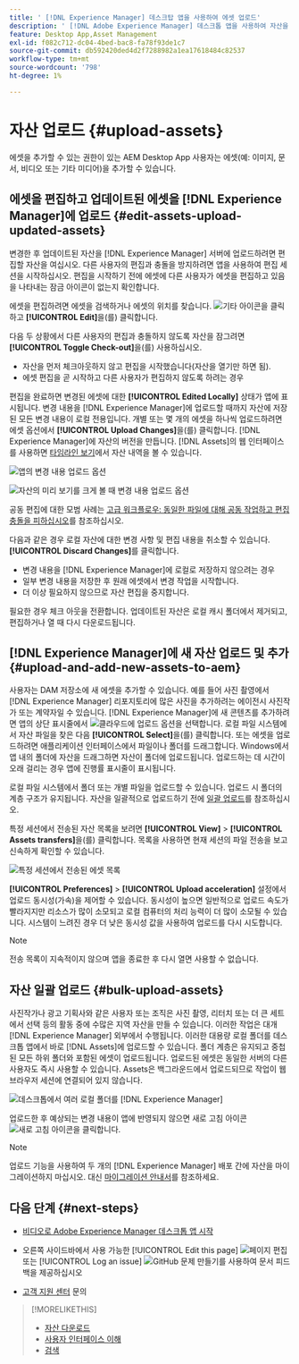 ```yaml
---
title: ' [!DNL Experience Manager] 데스크탑 앱을 사용하여 에셋 업로드'
description: ' [!DNL Adobe Experience Manager] 데스크톱 앱을 사용하여 자산을 업로드합니다.'
feature: Desktop App,Asset Management
exl-id: f082c712-dc04-4bed-bac8-fa78f93de1c7
source-git-commit: db592420ded4d2f7288982a1ea17618484c82537
workflow-type: tm+mt
source-wordcount: '798'
ht-degree: 1%

---
```


# 자산 업로드 {#upload-assets}

에셋을 추가할 수 있는 권한이 있는 AEM Desktop App 사용자는 에셋(예: 이미지, 문서, 비디오 또는 기타 미디어)을 추가할 수 있습니다.

## 에셋을 편집하고 업데이트된 에셋을 [!DNL Experience Manager]에 업로드 {#edit-assets-upload-updated-assets}

변경한 후 업데이트된 자산을 [!DNL Experience Manager] 서버에 업로드하려면 편집할 자산을 여십시오. 다른 사용자의 편집과 충돌을 방지하려면 앱을 사용하여 편집 세션을 시작하십시오. 편집을 시작하기 전에 에셋에 다른 사용자가 에셋을 편집하고 있음을 나타내는 잠금 아이콘이 없는지 확인합니다.

에셋을 편집하려면 에셋을 검색하거나 에셋의 위치를 찾습니다. ![기타 아이콘](assets/do-not-localize/more2_da2.png)을 클릭하고 **[!UICONTROL Edit]**&#x200B;을(를) 클릭합니다.

다음 두 상황에서 다른 사용자의 편집과 충돌하지 않도록 자산을 잠그려면 **[!UICONTROL Toggle Check-out]**&#x200B;을(를) 사용하십시오.

* 자산을 먼저 체크아웃하지 않고 편집을 시작했습니다(자산을 열기만 하면 됨).
* 에셋 편집을 곧 시작하고 다른 사용자가 편집하지 않도록 하려는 경우

편집을 완료하면 변경된 에셋에 대한 **[!UICONTROL Edited Locally]** 상태가 앱에 표시됩니다. 변경 내용을 [!DNL Experience Manager]에 업로드할 때까지 자산에 저장된 모든 변경 내용이 로컬 전용입니다. 개별 또는 몇 개의 에셋을 하나씩 업로드하려면 에셋 옵션에서 **[!UICONTROL Upload Changes]**&#x200B;을(를) 클릭합니다. [!DNL Experience Manager]에 자산의 버전을 만듭니다. [!DNL Assets]의 웹 인터페이스를 사용하면 [타임라인 보기](https://experienceleague.adobe.com/en/docs/experience-manager-65/content/assets/using/activity-stream)에서 자산 내역을 볼 수 있습니다.

![앱의 변경 내용 업로드 옵션](assets/upload_changes_single1_da2.png "앱의 변경 내용 업로드 옵션")

![자산의 미리 보기를 크게 볼 때 변경 내용 업로드 옵션](assets/upload_changes_single2_da2.png "자산의 미리 보기를 크게 볼 때 변경 내용 업로드 옵션")

공동 편집에 대한 모범 사례는 [고급 워크플로우: 동일한 파일에 대해 공동 작업하고 편집 충돌을 피하십시오](#adv-workflow-collaborate-avoid-conflicts)를 참조하십시오.

다음과 같은 경우 로컬 자산에 대한 변경 사항 및 편집 내용을 취소할 수 있습니다. **[!UICONTROL Discard Changes]**&#x200B;를 클릭합니다.

* 변경 내용을 [!DNL Experience Manager]에 로컬로 저장하지 않으려는 경우
* 일부 변경 내용을 저장한 후 원래 에셋에서 변경 작업을 시작합니다.
* 더 이상 필요하지 않으므로 자산 편집을 중지합니다.

필요한 경우 체크 아웃을 전환합니다. 업데이트된 자산은 로컬 캐시 폴더에서 제거되고, 편집하거나 열 때 다시 다운로드됩니다.

## [!DNL Experience Manager]에 새 자산 업로드 및 추가 {#upload-and-add-new-assets-to-aem}

사용자는 DAM 저장소에 새 에셋을 추가할 수 있습니다. 예를 들어 사진 촬영에서 [!DNL Experience Manager] 리포지토리에 많은 사진을 추가하려는 에이전시 사진작가 또는 계약자일 수 있습니다. [!DNL Experience Manager]에 새 콘텐츠를 추가하려면 앱의 상단 표시줄에서 ![클라우드에 업로드 옵션](assets/do-not-localize/upload_to_cloud_da2.png)을 선택합니다. 로컬 파일 시스템에서 자산 파일을 찾은 다음 **[!UICONTROL Select]**&#x200B;을(를) 클릭합니다. 또는 에셋을 업로드하려면 애플리케이션 인터페이스에서 파일이나 폴더를 드래그합니다. Windows에서 앱 내의 폴더에 자산을 드래그하면 자산이 폴더에 업로드됩니다. 업로드하는 데 시간이 오래 걸리는 경우 앱에 진행률 표시줄이 표시됩니다.

<!-- ![Download progress bar for large-sized assets](assets/upload_status_da2.png "Download progress bar for large-sized assets")
-->

로컬 파일 시스템에서 폴더 또는 개별 파일을 업로드할 수 있습니다. 업로드 시 폴더의 계층 구조가 유지됩니다. 자산을 일괄적으로 업로드하기 전에 [일괄 업로드](#bulk-upload-assets)를 참조하십시오.

특정 세션에서 전송된 자산 목록을 보려면 **[!UICONTROL View]** > **[!UICONTROL Assets transfers]**&#x200B;을(를) 클릭합니다. 목록을 사용하면 현재 세션의 파일 전송을 보고 신속하게 확인할 수 있습니다.

![특정 세션에서 전송된 에셋 목록](assets/assets_transfered_da2.png "특정 세션에서 전송된 에셋 목록")

**[!UICONTROL Preferences]** > **[!UICONTROL Upload acceleration]** 설정에서 업로드 동시성(가속)을 제어할 수 있습니다. 동시성이 높으면 일반적으로 업로드 속도가 빨라지지만 리소스가 많이 소모되고 로컬 컴퓨터의 처리 능력이 더 많이 소모될 수 있습니다. 시스템이 느려진 경우 더 낮은 동시성 값을 사용하여 업로드를 다시 시도합니다.

>[!NOTE]
>
>전송 목록이 지속적이지 않으며 앱을 종료한 후 다시 열면 사용할 수 없습니다.

## 자산 일괄 업로드 {#bulk-upload-assets}

사진작가나 광고 기획사와 같은 사용자 또는 조직은 사진 촬영, 리터치 또는 더 큰 세트에서 선택 등의 활동 중에 수많은 지역 자산을 만들 수 있습니다. 이러한 작업은 대개 [!DNL Experience Manager] 외부에서 수행됩니다. 이러한 대용량 로컬 폴더를 데스크톱 앱에서 바로 [!DNL Assets]에 업로드할 수 있습니다. 폴더 계층은 유지되고 중첩된 모든 하위 폴더와 포함된 에셋이 업로드됩니다. 업로드된 에셋은 동일한 서버의 다른 사용자도 즉시 사용할 수 있습니다. Assets은 백그라운드에서 업로드되므로 작업이 웹 브라우저 세션에 연결되어 있지 않습니다.

![데스크톱에서 여러 로컬 폴더를 [!DNL Experience Manager]](assets/upload_local_folders_da2.png "데스크톱에서 여러 로컬 폴더를 Experience Manager으로 일괄 업로드")

업로드한 후 예상되는 변경 내용이 앱에 반영되지 않으면 새로 고침 아이콘 ![새로 고침 아이콘](assets/do-not-localize/refresh.png)을 클릭합니다.

>[!NOTE]
>
>업로드 기능을 사용하여 두 개의 [!DNL Experience Manager] 배포 간에 자산을 마이그레이션하지 마십시오. 대신 [마이그레이션 안내서](https://experienceleague.adobe.com/en/docs/experience-manager-65/content/assets/administer/assets-migration-guide)를 참조하세요.

## 다음 단계 {#next-steps}

* [비디오로 Adobe Experience Manager 데스크톱 앱 시작](https://experienceleague.adobe.com/en/docs/experience-manager-learn/assets/creative-workflows/aem-desktop-app)

* 오른쪽 사이드바에서 사용 가능한 [!UICONTROL Edit this page] ![페이지 편집](assets/do-not-localize/edit-page.png) 또는 [!UICONTROL Log an issue] ![GitHub 문제 만들기](assets/do-not-localize/github-issue.png)를 사용하여 문서 피드백을 제공하십시오

* [고객 지원 센터](https://experienceleague.adobe.com/?support-solution=General#support) 문의

>[!MORELIKETHIS]
>
>* [자산 다운로드](/help/using/download-assets.md)
>* [사용자 인터페이스 이해](/help/using/user-interface.md)
>* [검색](/help/using/search.md)
